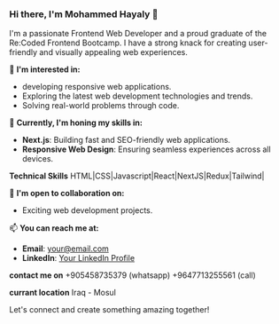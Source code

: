 ### Hi there, I'm Mohammed Hayaly 👋

I'm a passionate Frontend Web Developer and a proud graduate of the Re:Coded Frontend Bootcamp. I have a strong knack for creating user-friendly and visually appealing web experiences.

👀 **I'm interested in:**
- developing responsive web applications.
- Exploring the latest web development technologies and trends.
- Solving real-world problems through code.

🌱 **Currently, I'm honing my skills in:**
- **Next.js**: Building fast and SEO-friendly web applications.
- **Responsive Web Design**: Ensuring seamless experiences across all devices.


**Technical Skills**
 HTML|CSS|Javascript|React|NextJS|Redux|Tailwind|


💼 **I'm open to collaboration on:**
- Exciting web development projects.

📫 **You can reach me at:**
- **Email**: [your@email.com](mohammedhayaly88@gmail.com)
- **LinkedIn**: [Your LinkedIn Profile]([https://www.linkedin.com/in/yourprofile/](https://www.linkedin.com/in/mohammed-hayaly-74baaa270/))


**contact me on**
+905458735379 (whatsapp) 
+9647713255561 (call)


**currant location**
Iraq - Mosul






Let's connect and create something amazing together!

<!---
mohammedhayaly/mohammedhayaly is a ✨ special ✨ repository because its `README.md` (this file) appears on your GitHub profile.
You can click the Preview link to take a look at your changes. 
--->

